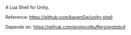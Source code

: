 A Lua Shell for Unity.



Reference:  https://github.com/kavenGw/unity-shell



Depends on: https://github.com/protocolbuffers/protobuf